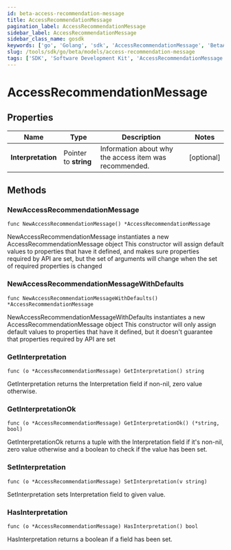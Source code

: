 ```yaml
---
id: beta-access-recommendation-message
title: AccessRecommendationMessage
pagination_label: AccessRecommendationMessage
sidebar_label: AccessRecommendationMessage
sidebar_class_name: gosdk
keywords: ['go', 'Golang', 'sdk', 'AccessRecommendationMessage', 'BetaAccessRecommendationMessage'] 
slug: /tools/sdk/go/beta/models/access-recommendation-message
tags: ['SDK', 'Software Development Kit', 'AccessRecommendationMessage', 'BetaAccessRecommendationMessage']
---
```


# AccessRecommendationMessage

## Properties

Name | Type | Description | Notes
------------ | ------------- | ------------- | -------------
**Interpretation** | Pointer to **string** | Information about why the access item was recommended. | [optional] 

## Methods

### NewAccessRecommendationMessage

`func NewAccessRecommendationMessage() *AccessRecommendationMessage`

NewAccessRecommendationMessage instantiates a new AccessRecommendationMessage object
This constructor will assign default values to properties that have it defined,
and makes sure properties required by API are set, but the set of arguments
will change when the set of required properties is changed

### NewAccessRecommendationMessageWithDefaults

`func NewAccessRecommendationMessageWithDefaults() *AccessRecommendationMessage`

NewAccessRecommendationMessageWithDefaults instantiates a new AccessRecommendationMessage object
This constructor will only assign default values to properties that have it defined,
but it doesn't guarantee that properties required by API are set

### GetInterpretation

`func (o *AccessRecommendationMessage) GetInterpretation() string`

GetInterpretation returns the Interpretation field if non-nil, zero value otherwise.

### GetInterpretationOk

`func (o *AccessRecommendationMessage) GetInterpretationOk() (*string, bool)`

GetInterpretationOk returns a tuple with the Interpretation field if it's non-nil, zero value otherwise
and a boolean to check if the value has been set.

### SetInterpretation

`func (o *AccessRecommendationMessage) SetInterpretation(v string)`

SetInterpretation sets Interpretation field to given value.

### HasInterpretation

`func (o *AccessRecommendationMessage) HasInterpretation() bool`

HasInterpretation returns a boolean if a field has been set.


